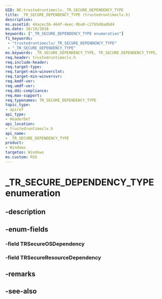 ```yaml
---
UID: NE:trustedruntimeclx._TR_SECURE_DEPENDENCY_TYPE
title: _TR_SECURE_DEPENDENCY_TYPE (trustedruntimeclx.h)
description: 
ms.assetid: 44acec5b-464f-4eec-9ba0-c27b5d8ad6d4
ms.date: 10/19/2018
keywords: ["_TR_SECURE_DEPENDENCY_TYPE enumeration"]
f1_keywords:
 - "trustedruntimeclx/_TR_SECURE_DEPENDENCY_TYPE"
 - "_TR_SECURE_DEPENDENCY_TYPE"
ms.keywords: _TR_SECURE_DEPENDENCY_TYPE, TR_SECURE_DEPENDENCY_TYPE, 
req.header: trustedruntimeclx.h
req.include-header:
req.target-type:
req.target-min-winverclnt:
req.target-min-winversvr:
req.kmdf-ver:
req.umdf-ver:
req.ddi-compliance:
req.max-support:
req.typenames: TR_SECURE_DEPENDENCY_TYPE
topic_type: 
- apiref
api_type: 
- HeaderDef
api_location: 
- trustedruntimeclx.h
api_name: 
- _TR_SECURE_DEPENDENCY_TYPE
product:
- Windows
targetos: Windows
ms.custom: RS5
---
```


# _TR_SECURE_DEPENDENCY_TYPE enumeration

## -description



## -enum-fields

### -field TRSecureOSDependency 
### -field TRSecureResourceDependency 

## -remarks

## -see-also
